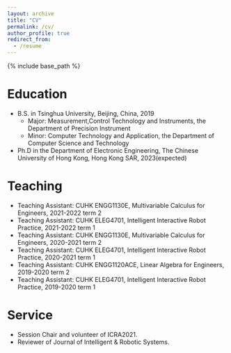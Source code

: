 ```yaml
---
layout: archive
title: "CV"
permalink: /cv/
author_profile: true
redirect_from:
  - /resume
---
```


{% include base_path %}

Education
======
* B.S. in Tsinghua University, Beijing, China, 2019
  * Major: Measurement,Control Technology and Instruments, the Department of Precision Instrument
  * Minor: Computer Technology and Application, the Department of Computer Science and Technology
* Ph.D in the Department of Electronic Engineering, The Chinese University of Hong Kong, Hong Kong SAR, 2023(expected)

Teaching
======
* Teaching Assistant: CUHK ENGG1130E, Multivariable Calculus for Engineers, 2021-2022 term 2
* Teaching Assistant: CUHK ELEG4701, Intelligent Interactive Robot Practice, 2021-2022 term 1
* Teaching Assistant: CUHK ENGG1130E, Multivariable Calculus for Engineers, 2020-2021 term 2
* Teaching Assistant: CUHK ELEG4701, Intelligent Interactive Robot Practice, 2020-2021 term 1
* Teaching Assistant: CUHK ENGG1120ACE, Linear Algebra for Engineers, 2019-2020 term 2
* Teaching Assistant: CUHK ELEG4701, Intelligent Interactive Robot Practice, 2019-2020 term 1

  
Service
======
* Session Chair and volunteer of ICRA2021.
* Reviewer of Journal of Intelligent & Robotic Systems.
